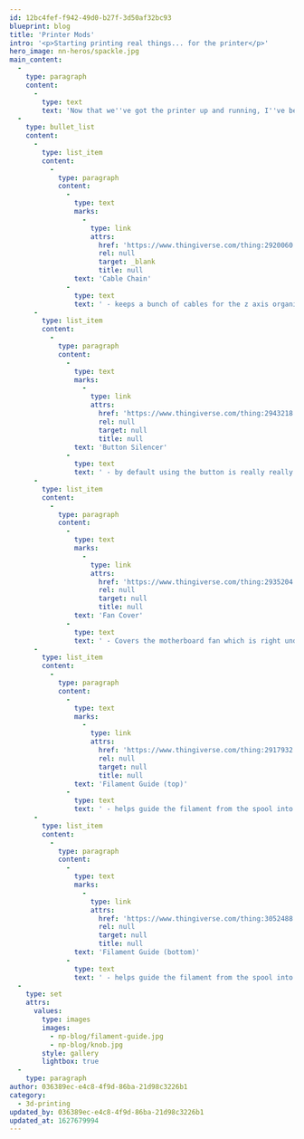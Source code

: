 ```yaml
---
id: 12bc4fef-f942-49d0-b27f-3d50af32bc93
blueprint: blog
title: 'Printer Mods'
intro: '<p>Starting printing real things... for the printer</p>'
hero_image: nn-heros/spackle.jpg
main_content:
  -
    type: paragraph
    content:
      -
        type: text
        text: 'Now that we''ve got the printer up and running, I''ve been printing a bunch of Ender 3 mods that I''ve found on Thingiverse'
  -
    type: bullet_list
    content:
      -
        type: list_item
        content:
          -
            type: paragraph
            content:
              -
                type: text
                marks:
                  -
                    type: link
                    attrs:
                      href: 'https://www.thingiverse.com/thing:2920060'
                      rel: null
                      target: _blank
                      title: null
                text: 'Cable Chain'
              -
                type: text
                text: ' - keeps a bunch of cables for the z axis organized and away from the printing bed'
      -
        type: list_item
        content:
          -
            type: paragraph
            content:
              -
                type: text
                marks:
                  -
                    type: link
                    attrs:
                      href: 'https://www.thingiverse.com/thing:2943218'
                      rel: null
                      target: null
                      title: null
                text: 'Button Silencer'
              -
                type: text
                text: ' - by default using the button is really really loud and annoying, so this makes it more bearable '
      -
        type: list_item
        content:
          -
            type: paragraph
            content:
              -
                type: text
                marks:
                  -
                    type: link
                    attrs:
                      href: 'https://www.thingiverse.com/thing:2935204'
                      rel: null
                      target: null
                      title: null
                text: 'Fan Cover'
              -
                type: text
                text: ' - Covers the motherboard fan which is right under the print bed so pieces of filament don''t damage the board'
      -
        type: list_item
        content:
          -
            type: paragraph
            content:
              -
                type: text
                marks:
                  -
                    type: link
                    attrs:
                      href: 'https://www.thingiverse.com/thing:2917932'
                      rel: null
                      target: null
                      title: null
                text: 'Filament Guide (top)'
              -
                type: text
                text: ' - helps guide the filament from the spool into a nice arc into the extruder since you don''t want a really sharp angle going into the extruder'
      -
        type: list_item
        content:
          -
            type: paragraph
            content:
              -
                type: text
                marks:
                  -
                    type: link
                    attrs:
                      href: 'https://www.thingiverse.com/thing:3052488'
                      rel: null
                      target: null
                      title: null
                text: 'Filament Guide (bottom)'
              -
                type: text
                text: ' - helps guide the filament from the spool into a nice arc into the extruder since you don''t want a really sharp angle going into the extruder'
  -
    type: set
    attrs:
      values:
        type: images
        images:
          - np-blog/filament-guide.jpg
          - np-blog/knob.jpg
        style: gallery
        lightbox: true
  -
    type: paragraph
author: 036389ec-e4c8-4f9d-86ba-21d98c3226b1
category:
  - 3d-printing
updated_by: 036389ec-e4c8-4f9d-86ba-21d98c3226b1
updated_at: 1627679994
---
```

